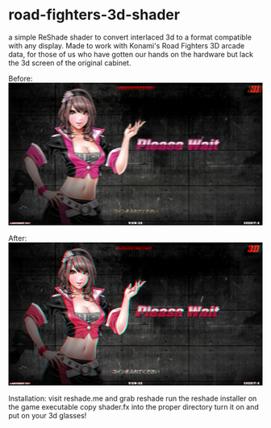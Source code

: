 # road-fighters-3d-shader
a simple ReShade shader to convert interlaced 3d to a format compatible with any display. Made to work with Konami's Road Fighters 3D arcade data, for those of us who have gotten our hands on the hardware but lack the 3d screen of the original cabinet. 

Before:
![Interlaced](interlaced.png)

After:
![Red/Cyan](redcyan.png)

Installation:
visit reshade.me and grab reshade
run the reshade installer on the game executable
copy shader.fx into the proper directory
turn it on and put on your 3d glasses!
